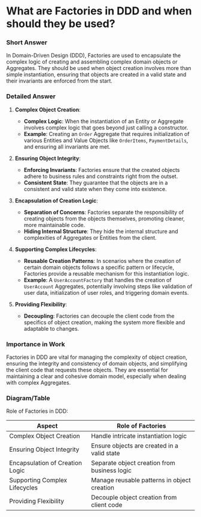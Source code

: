 # What are Factories in DDD and when should they be used?

### Short Answer
In Domain-Driven Design (DDD), Factories are used to encapsulate the complex logic of creating and assembling complex domain objects or Aggregates. They should be used when object creation involves more than simple instantiation, ensuring that objects are created in a valid state and their invariants are enforced from the start.

### Detailed Answer
1. **Complex Object Creation**:
    - **Complex Logic**: When the instantiation of an Entity or Aggregate involves complex logic that goes beyond just calling a constructor.
    - **Example**: Creating an `Order` Aggregate that requires initialization of various Entities and Value Objects like `OrderItems`, `PaymentDetails`, and ensuring all invariants are met.

2. **Ensuring Object Integrity**:
    - **Enforcing Invariants**: Factories ensure that the created objects adhere to business rules and constraints right from the outset.
    - **Consistent State**: They guarantee that the objects are in a consistent and valid state when they come into existence.

3. **Encapsulation of Creation Logic**:
    - **Separation of Concerns**: Factories separate the responsibility of creating objects from the objects themselves, promoting cleaner, more maintainable code.
    - **Hiding Internal Structure**: They hide the internal structure and complexities of Aggregates or Entities from the client.

4. **Supporting Complex Lifecycles**:
    - **Reusable Creation Patterns**: In scenarios where the creation of certain domain objects follows a specific pattern or lifecycle, Factories provide a reusable mechanism for this instantiation logic.
    - **Example**: A `UserAccountFactory` that handles the creation of `UserAccount` Aggregates, potentially involving steps like validation of user data, initialization of user roles, and triggering domain events.

5. **Providing Flexibility**:
    - **Decoupling**: Factories can decouple the client code from the specifics of object creation, making the system more flexible and adaptable to changes.

### Importance in Work
Factories in DDD are vital for managing the complexity of object creation, ensuring the integrity and consistency of domain objects, and simplifying the client code that requests these objects. They are essential for maintaining a clear and cohesive domain model, especially when dealing with complex Aggregates.

### Diagram/Table
Role of Factories in DDD:

| Aspect                          | Role of Factories                             |
|---------------------------------|-----------------------------------------------|
| Complex Object Creation         | Handle intricate instantiation logic          |
| Ensuring Object Integrity       | Ensure objects are created in a valid state   |
| Encapsulation of Creation Logic | Separate object creation from business logic  |
| Supporting Complex Lifecycles   | Manage reusable patterns in object creation   |
| Providing Flexibility           | Decouple object creation from client code     |